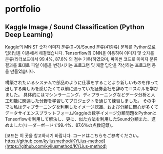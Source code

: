 # portfolio

## Kaggle Image / Sound Classification (Python Deep Learning)
<p>
Kaggle의 MNIST 숫자 이미지 분류(0~9)/Sound 분류(41종류) 문제를 Python으로 딥러닝을 이용해서 해결했습니다. Tensorflow의 CNN을 이용하여 이미지 및 숫자를 분류(리더보드에서 99.4%, 87.6% 의 점수 기록)하였으며, 파이썬 코드로 이미지 분류 결과를 토대로 파일 이름을 변경시키는 프로그램 및 캐글 답안을 작성하는 프로그램 등을 만들었습니다.
<br>  
<br>  
構築されたいるシステムで部品のように仕事をすることより新しいものを作って出しする楽しみを感じたくて以前に通っていた証券会社を辞めてITスキルを学びました。 具体的にはマシンラーニング、ディプラーニングなどデータ分析と人工知能に関連した分野を学習してプロジェクトを通じて練習しました。 その中でも私はディプラーニングを利用したイメージ認識、および分類に関心が多くてデータサイエンスプラットフォームKaggleの数字イメージ分類問題をPythonとTensorflowを利用して解決し、更に、似た方法を利用したSound分類また、進めました(リーダーボードで99.4%、87.6%の点数記録)。
</p>

[코드는 이 곳을 참고하시기 바랍니다. コードはこちらをご参考ください。
https://github.com/kyliusmethod/KYLius-method](https://github.com/kyliusmethod/KYLius-method)
